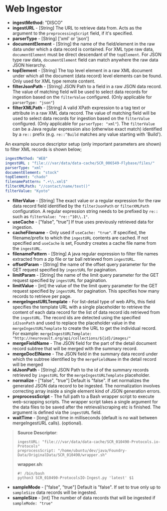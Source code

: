 # Web Ingestor

* **ingestMethod:** "DISCO"&#x20;
* **ingestURL** - \[String] The URL to retrieve data from. Acts as the argument to the `preprocessingScript` field, if it's specified.
* **parserType** - \[String] \['xml' or 'json']
* **documentElement** - \[String] the name of the field/element in the raw data under which a data record is contained. For XML type raw data, `documentElement` must be direct descendant of the `topElement`. For JSON type raw data, `documentElement` field can match anywhere the raw data JSON hierarchy.
* **topElement** - \[String] The top level element in a raw XML document under which all the document (data record) level elements can be found. Only used for XML type remote content.
* **filterJsonPath** - \[String] JSON Path to a field in a raw JSON data record. The value of matching field will be used to select data records for ingestion based on the `filterValue` configured. (Only applicable for `parserType: "json"`)
* **filterXMLPath** - \[String] A valid XPath expression to a tag text or attribute in a raw XML data record. The value of matching field will be used to select data records for ingestion based on the `filterValue` configured. (Only applicable for `parserType: "xml"`).
The `filterValue` can be a Java regular expression also (otherwise exact match) identified by a `re::` prefix (e.g. `re::^Build` matches any value starting with 'Build').  

An example source descriptor setup (only important parameters are shown) to filter XML records is shown below;
```yaml
ingestMethod: "WEB"
ingestURL : "file:///var/data/data-cache/SCR_006549-Flybase/files/"
parserType: "xml"
documentElement: "stock"
topElement: "chado"
filenamePattern: ".+\\.xml$"
filterXMLPath: "//contact/name/text()"
filterValue: "Kyoto"
```

* **filterValue** - \[String] The exact value or a regular expression for the raw data record field identified by the `filterJsonPath` or `filterXMLPath` configuration. A regular expression string needs to be prefixed by `re::` such as `filterValue: "re::^10\\.1"`.
* **useCache** - \["false", "true"] If true uses previously retrieved data for ingestion.
* **cacheFilename** - Only used if `useCache: "true"`. If specified, the filename/prefix to which the `ingestURL` contents are cached. If not specified and `useCache` is set, Foundry creates a cache file name from the `ingestURL`.
* **filenamePattern** - \[String] A java regular expression to filter file names extracted from a zip file or tar ball retrieved from `ingestURL`.
* **offsetParam** - \[String] the name of the offset query parameter for the GET request specified by `ingestURL` for pagination.
* **limitParam** - \[String] the name of the limit query parameter for the GET request specified by `ingestURL` for pagination.
* **limitValue** - \[int] the value of the the limit query parameter for the GET request specified by `ingestURL` for pagination. This specifies how many records to retrieve per page.
* **mergeIngestURLTemplate** - For list-detail type of web APIs, this field specifies the template URL with a single placeholder to retrieve the content of each data record for the list of data record ids retrieved from the `ingestURL`. The record ids are detected using the specified `idJsonPath` and used to replace the placeholder value in the `mergeIngestURLTemplate` to create the URL to get the individual record. For example: `mergeIngestURLTemplate: "http://neurovault.org/api/collections/${id}/images/"`
* **mergeFieldName** - The JSON field for the part of the detail document record subtree that will be merged with the summary record.
* **mergeDocElName** - The JSON field in the summary data record under which the subtree identified by the `mergeFieldName` in the detail record will be merged
* **idJsonPath** - \[String] JSON Path to the id of the summary records retrieved by `ingestURL` for the `mergeIngestURLTemplate` placeholder.
* **normalize** - \["false", "true"] Default is "false". If set normalizes the generated JSON data record to be ingested. The normalization involves correcting array inside a single element kind of JSON generation errors.
* **preprocessScript** - The full path to a Bash wrapper script to execute web-scrapping scripts. The wrapper script takes a single argument for the data files to be saved after the retrieval/scraping etc is finished. The argument is defined via the `ingestURL` field.
* **waitTime** - \[long] wait time in milliseconds (default is no wait between mergeIngestURL calls). (optional).

> **Source Descriptor**:
>
> ```
> ingestURL: "file:///var/data/data-cache/SCR_010490-Protocols.io-Protocols"
> preprocessScript: "/home/ubuntu/dev/java/Foundry-Data/OriginalData/SCR_010490/wrapper.sh"
> ```
>
> **wrapper.sh**:
>
> ```
> #! /bin/bash
> python3 SCR_010490-ProtocolsIO-Ingest.py 'latest' $1
> ```

* **sampleMode** - \["false", "true"] Default is "false". If set to true only up to `sampleSize` data records will be ingested.
* **sampleSize** - \[int] The number of data records that will be ingested if `sampleMode: "true"`
